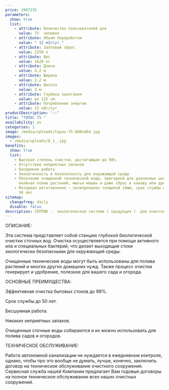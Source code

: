 ```yaml
---
price: 1907235
parameters:
  show: true
  list:
    - attribute: Количество пользователей для
      value: 75  человек
    - attribute: Объем переработки
      value: " 12 м3/сут."
    - attribute: Залповый сброс
      value: 2250 л
    - attribute: Вес
      value: 1620 кг
    - attribute: Длина
      value: 4,2 м
    - attribute: Ширина
      value: 2,2 м
    - attribute: Высота
      value: 3 м
    - attribute: Глубина залегания
      value: до 125 см
    - attribute: Потреблeние энергии
      value: 15 кВт/сут
productDescription: "::"
title: "ТОПАС 75 "
availability: av
categories: 1
image: /media/uploads/topas-75-600x464.jpg
images:
  - /media/uploads/8_1_.jpg
benefits:
  show: true
  list:
    - Высокая степень очистки, достигающая до 98%.
    - Отсутствие неприятных запахов
    - Бесшумная работа
    - Экологичность и безопасность для окружающей среды
    - Получение очищенной технической воды, пригодной для различных целей,
      включая полив растений, мытье машин и даже сброс в канаву или дренаж
    - Материал изготовления – полипропилен толщиной 14мм, срок службы не менее
      50 лет
sitemap:
  changefreq: daily
  disable: false
description: СЕПТИК -  экологическая система ( продукция )  для очистки сточных вод
---
```

ОПИСАНИЕ:

Эта система представляет собой станцию глубокой биологической очистки сточных вод. Очистка осуществляется при помощи активного ила и специальных бактерий, что делает выходящие стоки экологически безопасными для окружающей среды.

Очищенные технические воды могут быть использованы для полива растений и многих других домашних нужд. Также процесс очистки генерирует и удобрение, полезное для вашего сада и огорода.



ОСНОВНЫЕ ПРЕИМУЩЕСТВА:

Эффективная очистка бытовых стоков до 98%.

Срок службы до 50 лет.

Бесшумная работа.

Никаких неприятных запахов.

Очищенные сточные воды собираются и их можно использовать для полива садов и огородов.

ТЕХНИЧЕСКОЕ ОБСЛУЖИВАНИЕ:

Работа автономной канализации не нуждается в ежедневном контроле, однако, чтобы про это вообще не думать, лучше, конечно, заключить договор на техническое обслуживание очистного сооружения. Сервисная служба нашей Компании предлагает Вам годовые договоры на полное техническое обслуживание всех наших очистных сооружений.
